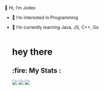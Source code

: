 👋 Hi, I’m Jodex
- 👀 I’m interested in Programming
- 🌱 I’m currently learning Java, JS, C++, Go

  <img src="https://komarev.com/ghpvc/?username=Jodexx&style=flat-square&color=blue" alt=""/>
  <h1>
    hey there
  </h1>
  <h2>:fire: My Stats : </h2>
  <img src="http://github-readme-streak-stats.herokuapp.com?user=Jodexx&theme=dark&background=000000"/>
  <img src="https://github-readme-stats.vercel.app/api/?username=Jodexx&theme=dark&show_icons=true"/>
  <img src="https://github-readme-stats.vercel.app/api/top-langs/?username=Jodexx&layout=compact"/>
